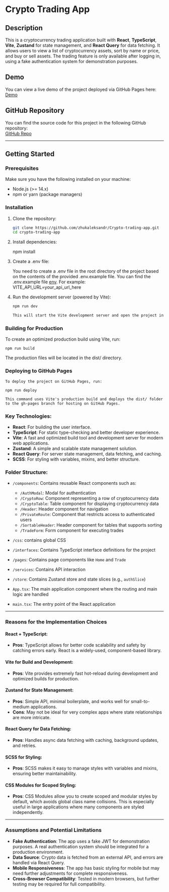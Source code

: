 # Crypto Trading App

## Description
This is a cryptocurrency trading application built with **React**, **TypeScript**, **Vite**, **Zustand** for state management, and **React Query** for data fetching. It allows users to view a list of cryptocurrency assets, sort by name or price, and buy or sell assets. The trading feature is only available after logging in, using a fake authentication system for demonstration purposes.

## Demo
You can view a live demo of the project deployed via GitHub Pages here:  
[Demo](https://zhukaleksandr.github.io/Crypto-trading-app/)

## GitHub Repository
You can find the source code for this project in the following GitHub repository:  
[GitHub Repo](https://github.com/zhukaleksandr/Crypto-trading-app)

---

## Getting Started

### Prerequisites
Make sure you have the following installed on your machine:
- Node.js (>= 14.x)
- npm or yarn (package managers)

### Installation

1. Clone the repository:
   ```bash
   git clone https://github.com/zhukaleksandr/Crypto-trading-app.git
   cd crypto-trading-app
   
2. Install dependencies:
   
   npm install
   
3. Create a .env file:

   You need to create a .env file in the root directory of the project based on the contents of the provided .env.example file.
   You can find the .env.example file [env](https://github.com/ZhukAleksandr/Crypto-trading-app/blob/main/.env.example).
   For example:   
   VITE_API_URL=your_api_url_here
   
4. Run the development server (powered by Vite):   
   
   ```bash
   npm run dev
   
   This will start the Vite development server and open the project in your default browser.

  ### Building for Production
  To create an optimized production build using Vite, run:
      
    npm run build
    
  The production files will be located in the dist/ directory.

  ### Deploying to GitHub Pages
  
    To deploy the project on GitHub Pages, run:

    npm run deploy
    
    This command uses Vite's production build and deploys the dist/ folder to the gh-pages branch for hosting on GitHub Pages.

### Key Technologies:
- **React**: For building the user interface.
- **TypeScript**: For static type-checking and better developer experience.
- **Vite**: A fast and optimized build tool and development server for modern web applications.
- **Zustand**: A simple and scalable state management solution.
- **React Query**: For server state management, data fetching, and caching.
- **SCSS**: For styling with variables, mixins, and better structure.

### Folder Structure:
- `/components`: Contains reusable React components such as:
  - `/AuthModal`: Modal for authentication
  - `/CryptoRow`: Component representing a row of cryptocurrency data
  - `/CryptoTable`: Table component for displaying cryptocurrency data
  - `/Header`: Header component for navigation
  - `/PrivateRoute`: Component that restricts access to authenticated users
  - `/SortableHeader`: Header component for tables that supports sorting
  - `/TradeForm`: Form component for executing trades

- `/css`: contains global CSS
- `/interfaces`: Contains TypeScript interface definitions for the project
- `/pages`: Contains page components like `Home` and `Trade`
- `/services`: Contains API interaction
- `/store`: Contains Zustand store and state slices (e.g., `authSlice`)

- `App.tsx`: The main application component where the routing and main logic are handled
- `main.tsx`: The entry point of the React application

---

### Reasons for the Implementation Choices

#### React + TypeScript:
- **Pros**: TypeScript allows for better code scalability and safety by catching errors early. React is a widely-used, component-based library.

#### Vite for Build and Development:
- **Pros**: Vite provides extremely fast hot-reload during development and optimized builds for production.

#### Zustand for State Management:
- **Pros**: Simple API, minimal boilerplate, and works well for small-to-medium applications.
- **Cons**: May not be ideal for very complex apps where state relationships are more intricate.

#### React Query for Data Fetching:
- **Pros**: Handles async data fetching with caching, background updates, and retries.

#### SCSS for Styling:
- **Pros**: SCSS makes it easy to manage styles with variables and mixins, ensuring better maintainability.

#### CSS Modules for Scoped Styling:
- **Pros**: CSS Modules allow you to create scoped and modular styles by default, which avoids global class name collisions. This is especially useful in large applications where many components are styled independently.


---

### Assumptions and Potential Limitations
- **Fake Authentication**: The app uses a fake JWT for demonstration purposes. A real authentication system should be integrated for a production environment.
- **Data Source**: Crypto data is fetched from an external API, and errors are handled via React Query.
- **Mobile Responsiveness**: The app has basic styling for mobile but may need further adjustments for complete responsiveness.
- **Cross-Browser Compatibility**: Tested in modern browsers, but further testing may be required for full compatibility.

